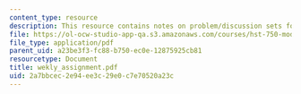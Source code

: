 ```yaml
---
content_type: resource
description: This resource contains notes on problem/discussion sets for the course.
file: https://ol-ocw-studio-app-qa.s3.amazonaws.com/courses/hst-750-modeling-issues-in-speech-and-hearing-spring-2006/2a7bbcec2e94ee3c29e0c7e70520a23c_wekly_assignment.pdf
file_type: application/pdf
parent_uid: a23be3f3-fc88-b750-ec0e-12875925cb81
resourcetype: Document
title: wekly_assignment.pdf
uid: 2a7bbcec-2e94-ee3c-29e0-c7e70520a23c
---
```

